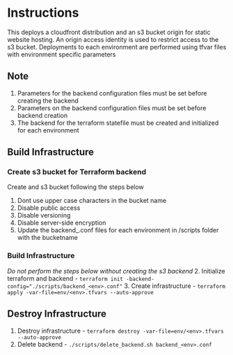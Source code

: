 # Instructions
 This deploys a cloudfront distribution and an s3 bucket origin for static website hosting. An origin access identity is used to restrict access to the s3 bucket.
 Deployments to each environment are performed using tfvar files with environment specific parameters

## Note
1. Parameters for the backend configuration files must be set before creating the backend 
2. Parameters on the backend configuration files must be set before backend creation
3. The backend for the terraform statefile must be created and initialized for each environment


## Build Infrastructure
### Create s3 bucket for Terraform backend
Create and s3 bucket following the steps below

1. Dont use upper case characters in the bucket name
2. Disable public access
3. Disable versioning
4. Disable server-side encryption
5. Update the backend_<env>.conf files for each environment in /scripts folder with the bucketname

### Build Infrastructure
 *Do not perform the steps below without creating the s3 backend*
2. Initialize terraform and backend - `terraform init -backend-config="./scripts/backend_<env>.conf"`
3. Create infrastructure - `terraform apply -var-file=env/<env>.tfvars --auto-approve`

## Destroy Infrastructure
1. Destroy infrastructure - `terraform destroy -var-file=env/<env>.tfvars --auto-approve`
2. Delete backend - `./scripts/delete_backend.sh backend_<env>.conf`